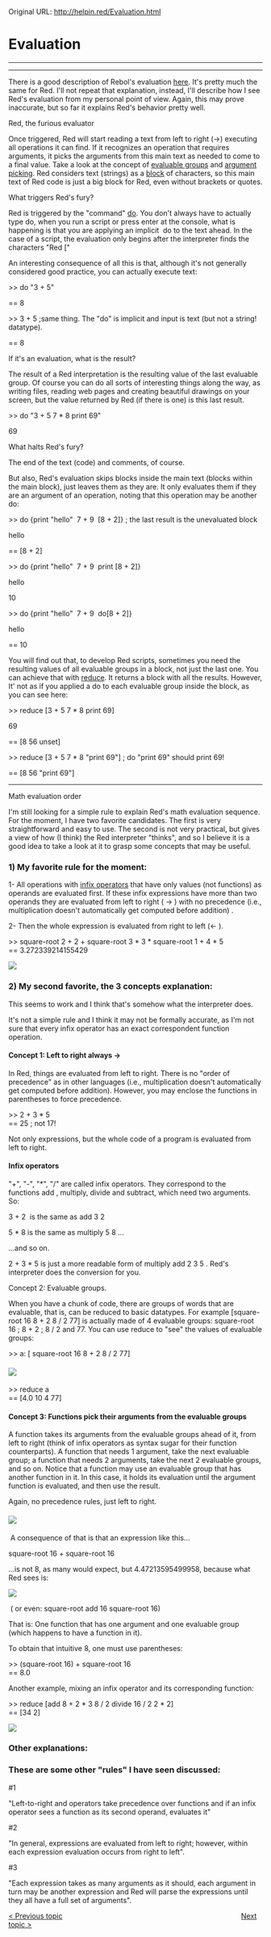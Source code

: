 Original URL: <http://helpin.red/Evaluation.html>

# Evaluation

* * *

* * *

There is a good description of Rebol's evaluation [here](http://www.rebol.com/r3/docs/concepts/expr-evaluation.html). It's pretty much the same for Red. I'll not repeat that explanation, instead, I'll describe how I see Red's evaluation from my personal point of view. Again, this may prove inaccurate, but so far it explains Red's behavior pretty well.

Red, the furious evaluator

Once triggered, Red will start reading a text from left to right (→) executing all operations it can find. If it recognizes an operation that requires arguments, it picks the arguments from this main text as needed to come to a final value. Take a look at the concept of [evaluable groups](http://helpin.red/Evaluation.html#evaluable) and [argument picking](http://helpin.red/Evaluation.html#argumentpicking). Red considers text (strings) as a [block](http://helpin.red/BlocksSeries.html) of characters, so this main text of Red code is just a big block for Red, even without brackets or quotes.

What triggers Red's fury?

Red is triggered by the "command" [do](http://helpin.red/Runningcode.html). You don't always have to actually type do, when you run a script or press enter at the console, what is happening is that you are applying an implicit  do to the text ahead. In the case of a script, the evaluation only begins after the interpreter finds the characters "Red ["

An interesting consequence of all this is that, although it's not generally considered good practice, you can actually execute text:

&gt;&gt; do "3 + 5"

== 8

&gt;&gt; 3 + 5 ;same thing. The "do" is implicit and input is text (but not a string! datatype).

== 8

If it's an evaluation, what is the result?

The result of a Red interpretation is the resulting value of the last evaluable group. Of course you can do all sorts of interesting things along the way, as writing files, reading web pages and creating beautiful drawings on your screen, but the value returned by Red (if there is one) is this last result.

&gt;&gt; do "3 + 5 7 * 8 print 69"

69

What halts Red's fury?

The end of the text (code) and comments, of course.

But also, Red's evaluation skips blocks inside the main text (blocks within the main block), just leaves them as they are. It only evaluates them if they are an argument of an operation, noting that this operation may be another do:

&gt;&gt; do {print "hello"  7 + 9  \[8 + 2]} ; the last result is the unevaluated block

hello

== \[8 + 2]

&gt;&gt; do {print "hello"  7 + 9  print \[8 + 2]}

hello

10

&gt;&gt; do {print "hello"  7 + 9  do\[8 + 2]}

hello

== 10

You will find out that, to develop Red scripts, sometimes you need the resulting values of all evaluable groups in a block, not just the last one. You can achieve that with [reduce](http://helpin.red/Accessingandformattingdata.html#reduce). It returns a block with all the results. However, It' not as if you applied a do to each evaluable group inside the block, as you can see here:

&gt;&gt; reduce \[3 + 5 7 * 8 print 69]

69

== \[8 56 unset]

&gt;&gt; reduce \[3 + 5 7 * 8 "print 69"] ; do "print 69" should print 69!

== \[8 56 "print 69"]

* * *

Math evaluation order

I'm still looking for a simple rule to explain Red's math evaluation sequence. For the moment, I have two favorite candidates. The first is very straightforward and easy to use. The second is not very practical, but gives a view of how (I think) the Red interpreter "thinks", and so I believe it is a good idea to take a look at it to grasp some concepts that may be useful.

### 1) My favorite rule for the moment:

1- All operations with [infix operators](https://en.wikipedia.org/wiki/Infix_notation) that have only values (not functions) as operands are evaluated first. If these infix expressions have more than two operands they are evaluated from left to right ( → ) with no precedence (i.e., multiplication doesn't automatically get computed before addition) .

2- Then the whole expression is evaluated from right to left (← ).

&gt;&gt; square-root 2 + 2 + square-root 3 * 3 * square-root 1 + 4 * 5  
\== 3.272339214155429

![](http://helpin.red/lib/evaluation6.png)

### 2) My second favorite, the 3 concepts explanation:

This seems to work and I think that's somehow what the interpreter does.

It's not a simple rule and I think it may not be formally accurate, as I'm not sure that every infix operator has an exact correspondent function operation.

#### Concept 1: Left to right always →

In Red, things are evaluated from left to right. There is no "order of precedence" as in other languages (i.e., multiplication doesn't automatically get computed before addition). However, you may enclose the functions in parentheses to force precedence.

&gt;&gt; 2 + 3 * 5  
\== 25 ; not 17!

Not only expressions, but the whole code of a program is evaluated from left to right.

#### Infix operators

"+", "-", "\*", "/" are called infix operators. They correspond to the functions add , multiply, divide and subtract, which need two arguments. So:

3 + 2  is the same as add 3 2

5 * 8 is the same as multiply 5 8 ...

...and so on.

2 + 3 * 5 is just a more readable form of multiply add 2 3 5 . Red's interpreter does the conversion for you.

Concept 2: Evaluable groups.

[]()When you have a chunk of code, there are groups of words that are evaluable, that is, can be reduced to basic datatypes. For example \[square-root 16 8 + 2 8 / 2 77] is actually made of 4 evaluable groups: square-root 16 ; 8 + 2 ; 8 / 2 and 77. You can use reduce to "see" the values of evaluable groups:

&gt;&gt; a: \[ square-root 16 8 + 2 8 / 2 77]

#### ![](http://helpin.red/lib/evaluate1.png)

&gt;&gt; reduce a  
\== \[4.0 10 4 77]

#### []()Concept 3: Functions pick their arguments from the evaluable groups

A function takes its arguments from the evaluable groups ahead of it, from left to right (think of infix operators as syntax sugar for their function counterparts). A function that needs 1 argument, take the next evaluable group; a function that needs 2 arguments, take the next 2 evaluable groups, and so on. Notice that a function may use an evaluable group that has another function in it. In this case, it holds its evaluation until the argument function is evaluated, and then use the result.

Again, no precedence rules, just left to right.

#### ![](http://helpin.red/lib/evaluation3.png)

 A consequence of that is that an expression like this...

square-root 16 + square-root 16

...is not 8, as many would expect, but 4.47213595499958, because what Red sees is:

![](http://helpin.red/lib/evaluation4.png)

 ( or even: square-root add 16 square-root 16)

That is: One function that has one argument and one evaluable group (which happens to have a function in it).

To obtain that intuitive 8, one must use parentheses:

&gt;&gt; (square-root 16) + square-root 16  
\== 8.0

Another example, mixing an infix operator and its corresponding function:

&gt;&gt; reduce \[add 8 + 2 * 3 8 / 2 divide 16 / 2 2 * 2]  
\== \[34 2]

![](http://helpin.red/lib/evaluation5.png)

### Other explanations:

### These are some other "rules" I have seen discussed:

#1

"Left-to-right and operators take precedence over functions and if an infix operator sees a function as its second operand, evaluates it"

#2

"In general, expressions are evaluated from left to right; however, within each expression evaluation occurs from right to left".

#3

"Each expression takes as many arguments as it should, each argument in turn may be another expression and Red will parse the expressions until they all have a full set of arguments".

[&lt; Previous topic](http://helpin.red/Usingwords.html)                                                                                          [Next topic &gt;](http://helpin.red/SomepitfallsofRedlearning.html)
